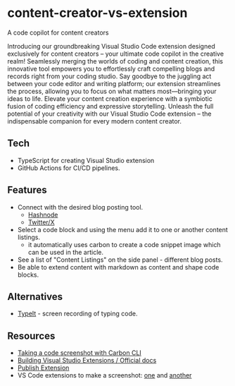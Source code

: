 # content-creator-vs-extension
A code copilot for content creators

Introducing our groundbreaking Visual Studio Code extension designed exclusively for content creators – your ultimate code copilot in the creative realm! Seamlessly merging the worlds of coding and content creation, this innovative tool empowers you to effortlessly craft compelling blogs and records right from your coding studio. Say goodbye to the juggling act between your code editor and writing platform; our extension streamlines the process, allowing you to focus on what matters most—bringing your ideas to life. Elevate your content creation experience with a symbiotic fusion of coding efficiency and expressive storytelling. Unleash the full potential of your creativity with our Visual Studio Code extension – the indispensable companion for every modern content creator.

## Tech
- TypeScript for creating Visual Studio extension
- GitHub Actions for CI/CD pipelines.

## Features
- Connect with the desired blog posting tool.
  - [Hashnode](https://apidocs.hashnode.com)
  - [Twitter/X](https://twitter.com)
- Select a code block and using the menu add it to one or another content listings.
  - it automatically uses carbon to create a code snippet image which can be used in the article.
- See a list of "Content Listings" on the side panel - different blog posts.
- Be able to extend content with markdown as content and shape code blocks.

## Alternatives
- [TypeIt](https://dev.to/mauro_codes/presenting-typeit-a-vscode-extension-for-content-creators-60d) - screen recording of typing code.

## Resources
- [Taking a code screenshot with Carbon CLI](https://github.com/mixn/carbon-now-cli)
- [Building Visual Studio Extensions / Official docs](https://code.visualstudio.com/api/get-started/your-first-extension)
- [Publish Extension](https://code.visualstudio.com/api/working-with-extensions/publishing-extension)
- VS Code extensions to make a screenshot: [one](https://marketplace.visualstudio.com/items?itemName=adpyke.codesnap) and [another](https://marketplace.visualstudio.com/items?itemName=pnp.polacode)
